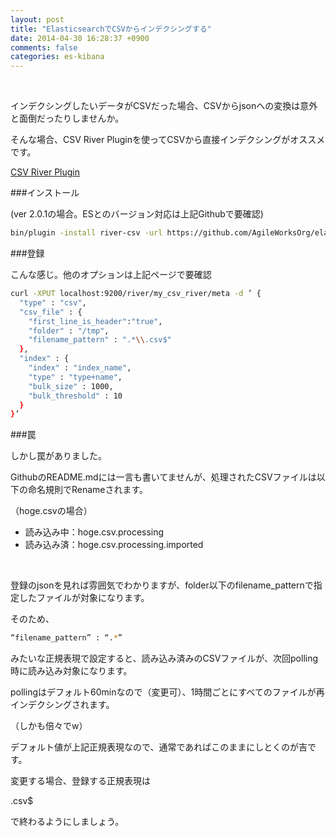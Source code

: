 ```yaml
---
layout: post
title: "ElasticsearchでCSVからインデクシングする"
date: 2014-04-30 16:28:37 +0900
comments: false
categories: es-kibana
---
```

<!-- more -->
<br/>

インデクシングしたいデータがCSVだった場合、CSVからjsonへの変換は意外と面倒だったりしませんか。

そんな場合、CSV River Pluginを使ってCSVから直接インデクシングがオススメです。

<a href="https://github.com/AgileWorksOrg/elasticsearch-river-csv">CSV River Plugin</a>

###インストール

(ver 2.0.1の場合。ESとのバージョン対応は上記Githubで要確認)

```bash
bin/plugin -install river-csv -url https://github.com/AgileWorksOrg/elasticsearch-river-csv/releases/download/2.0.1/elasticsearch-river-csv-2.0.1.zip
```

###登録

こんな感じ。他のオプションは上記ページで要確認

```bash
curl -XPUT localhost:9200/river/my_csv_river/meta -d ’ {
  "type" : "csv",
  "csv_file" : {
    "first_line_is_header":"true",
    "folder" : "/tmp",
    "filename_pattern" : ".*\\.csv$"
  },
  "index" : {
    "index" : "index_name",
    "type" : "type+name",
    "bulk_size" : 1000,
    "bulk_threshold" : 10
  }
}’
```

###罠

しかし罠がありました。
<br/>

GithubのREADME.mdには一言も書いてませんが、処理されたCSVファイルは以下の命名規則でRenameされます。
<br/>

（hoge.csvの場合）

- 読み込み中：hoge.csv.processing 
- 読み込み済：hoge.csv.processing.imported
<br/>

登録のjsonを見れば雰囲気でわかりますが、folder以下のfilename_patternで指定したファイルが対象になります。

そのため、

```sh
“filename_pattern” : “.*”
```

みたいな正規表現で設定すると、読み込み済みのCSVファイルが、次回polling時に読み込み対象になります。

pollingはデフォルト60minなので（変更可）、1時間ごとにすべてのファイルが再インデクシングされます。

（しかも倍々でw）

デフォルト値が上記正規表現なので、通常であればこのままにしとくのが吉です。
<br/>

変更する場合、登録する正規表現は

.csv$

で終わるようにしましょう。
<br/>

